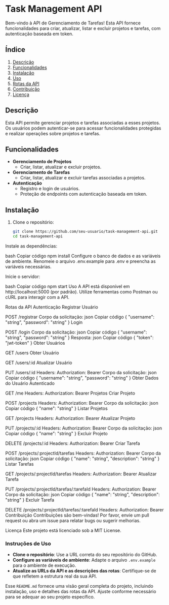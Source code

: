 # Task Management API

Bem-vindo à API de Gerenciamento de Tarefas! Esta API fornece funcionalidades para criar, atualizar, listar e excluir projetos e tarefas, com autenticação baseada em token.

## Índice

1. [Descrição](#descrição)
2. [Funcionalidades](#funcionalidades)
3. [Instalação](#instalação)
4. [Uso](#uso)
5. [Rotas da API](#rotas-da-api)
6. [Contribuição](#contribuição)
7. [Licença](#licença)

## Descrição

Esta API permite gerenciar projetos e tarefas associadas a esses projetos. Os usuários podem autenticar-se para acessar funcionalidades protegidas e realizar operações sobre projetos e tarefas.

## Funcionalidades

- **Gerenciamento de Projetos**
  - Criar, listar, atualizar e excluir projetos.
- **Gerenciamento de Tarefas**
  - Criar, listar, atualizar e excluir tarefas associadas a projetos.
- **Autenticação**
  - Registro e login de usuários.
  - Proteção de endpoints com autenticação baseada em token.

## Instalação

1. Clone o repositório:

   ```bash
   git clone https://github.com/seu-usuario/task-management-api.git
   cd task-management-api
Instale as dependências:

bash
Copiar código
npm install
Configure o banco de dados e as variáveis de ambiente. Renomeie o arquivo .env.example para .env e preencha as variáveis necessárias.

Inicie o servidor:

bash
Copiar código
npm start
Uso
A API está disponível em http://localhost:5000 (por padrão). Utilize ferramentas como Postman ou cURL para interagir com a API.

Rotas da API
Autenticação
Registrar Usuário

POST /registrar
Corpo da solicitação:
json
Copiar código
{
  "username": "string",
  "password": "string"
}
Login

POST /login
Corpo da solicitação:
json
Copiar código
{
  "username": "string",
  "password": "string"
}
Resposta:
json
Copiar código
{
  "token": "jwt-token"
}
Obter Usuários

GET /users
Obter Usuário

GET /users/:id
Atualizar Usuário

PUT /users/:id
Headers: Authorization: Bearer <token>
Corpo da solicitação:
json
Copiar código
{
  "username": "string",
  "password": "string"
}
Obter Dados do Usuário Autenticado

GET /me
Headers: Authorization: Bearer <token>
Projetos
Criar Projeto

POST /projects
Headers: Authorization: Bearer <token>
Corpo da solicitação:
json
Copiar código
{
  "name": "string"
}
Listar Projetos

GET /projects
Headers: Authorization: Bearer <token>
Atualizar Projeto

PUT /projects/:id
Headers: Authorization: Bearer <token>
Corpo da solicitação:
json
Copiar código
{
  "name": "string"
}
Excluir Projeto

DELETE /projects/:id
Headers: Authorization: Bearer <token>
Criar Tarefa

POST /projects/:projectId/tarefas
Headers: Authorization: Bearer <token>
Corpo da solicitação:
json
Copiar código
{
  "name": "string",
  "description": "string"
}
Listar Tarefas

GET /projects/:projectId/tarefas
Headers: Authorization: Bearer <token>
Atualizar Tarefa

PUT /projects/:projectId/tarefas/:tarefaId
Headers: Authorization: Bearer <token>
Corpo da solicitação:
json
Copiar código
{
  "name": "string",
  "description": "string"
}
Excluir Tarefa

DELETE /projects/:projectId/tarefas/:tarefaId
Headers: Authorization: Bearer <token>
Contribuição
Contribuições são bem-vindas! Por favor, envie um pull request ou abra um issue para relatar bugs ou sugerir melhorias.

Licença
Este projeto está licenciado sob a MIT License.



### Instruções de Uso

- **Clone o repositório**: Use a URL correta do seu repositório do GitHub.
- **Configure as variáveis de ambiente**: Adapte o arquivo `.env.example` para o ambiente de execução.
- **Atualize as URLs da API e as descrições das rotas**: Certifique-se de que refletem a estrutura real da sua API.

Esse `README.md` fornece uma visão geral completa do projeto, incluindo instalação, uso e detalhes das rotas da API. Ajuste conforme necessário para se adequar ao seu projeto específico.
